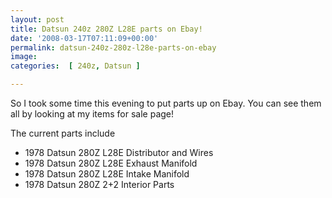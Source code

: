 ```yaml
---
layout: post
title: Datsun 240z 280Z L28E parts on Ebay!
date: '2008-03-17T07:11:09+00:00'
permalink: datsun-240z-280z-l28e-parts-on-ebay
image: 
categories:  [ 240z, Datsun ]

---
```

So I took some time this evening to put parts up on Ebay. You can see them all by looking at my items for sale page!

The current parts include

- 1978 Datsun 280Z L28E Distributor and Wires
- 1978 Datsun 280Z L28E Exhaust Manifold
- 1978 Datsun 280Z L28E Intake Manifold
- 1978 Datsun 280Z 2+2 Interior Parts


